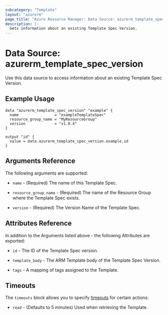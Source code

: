 ```yaml
---
subcategory: "Template"
layout: "azurerm"
page_title: "Azure Resource Manager: Data Source: azurerm_template_spec_version"
description: |-
  Gets information about an existing Template Spec Version.
---
```


# Data Source: azurerm_template_spec_version

Use this data source to access information about an existing Template Spec Version.

## Example Usage

```hcl
data "azurerm_template_spec_version" "example" {
  name                = "exampleTemplateSpec"
  resource_group_name = "MyResourceGroup"
  version             = "v1.0.4"
}

output "id" {
  value = data.azurerm_template_spec_version.example.id
}
```

## Arguments Reference

The following arguments are supported:

* `name` - (Required) The name of this Template Spec.

* `resource_group_name` - (Required) The name of the Resource Group where the Template Spec exists.

* `version` - (Required) The Version Name of the Template Spec.

## Attributes Reference

In addition to the Arguments listed above - the following Attributes are exported: 

* `id` - The ID of the Template Spec version.

* `template_body` - The ARM Template body of the Template Spec Version.

* `tags` - A mapping of tags assigned to the Template.

## Timeouts

The `timeouts` block allows you to specify [timeouts](https://www.terraform.io/language/resources/syntax#operation-timeouts) for certain actions:

* `read` - (Defaults to 5 minutes) Used when retrieving the Template.

